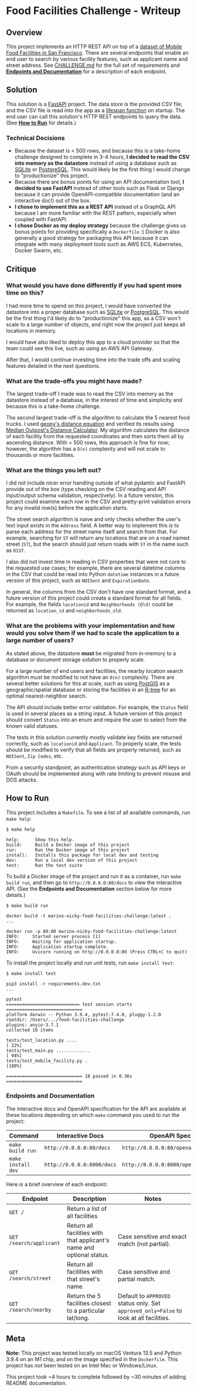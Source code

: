 # Food Facilities Challenge - Writeup

## Overview

This project implements an HTTP REST API on top of a [dataset of Mobile Food Facilities in San Francisco](https://data.sfgov.org/Economy-and-Community/Mobile-Food-Facility-Permit/rqzj-sfat/data). There are several endpoints that enable an end user to search by various facility features, such as applicant name and street address. See [CHALLENGE.md](CHALLENGE.md) for the full set of requirements and [**Endpoints and Documentation**](#endpoints-and-documentation) for a description of each endpoint.

## Solution

This solution is a [FastAPI](https://fastapi.tiangolo.com/) project. The data store is the provided CSV file, and the CSV file is read into the app as a [lifespan function](https://fastapi.tiangolo.com/advanced/events/#lifespan-function) on startup. The end user can call this solution's HTTP REST endpoints to query the data. (See [**How to Run**](#how-to-run) for details.)

### Technical Decisions

- Because the dataset is < 500 rows, and because this is a take-home challenge designed to complete in 3-4 hours, **I decided to read the CSV into memory as the datastore** instead of using a database such as [SQLite](https://www.sqlite.org/index.html) or [PostgreSQL](https://www.postgresql.org/). This would likely be the first thing I would change to "productionize" this project.
- Because there are bonus points for using an API documentation tool, **I decided to use FastAPI** instead of other tools such as Flask or Django because it can provide OpenAPI-compatible documentation (and an interactive doc!) out of the box.
- **I chose to implement this as a REST API** instead of a GraphQL API because I am more familiar with the REST pattern, especially when coupled with FastAPI.
- **I chose Docker as my deploy strategy** because the challenge gives us bonus points for providing specifically a `Dockerfile` :) Docker is also generally a good strategy for packaging this API because it can integrate with many deployment tools such as AWS ECS, Kubernetes, Docker Swarm, etc.

## Critique

### What would you have done differently if you had spent more time on this?

I had more time to spend on this project, I would have converted the datastore into a proper database such as [SQLite](https://www.sqlite.org/index.html) or [PostgreSQL](https://www.postgresql.org/). This would be the first thing I'd likely do to "productionize" this app, as a CSV won't scale to a large number of objects, and right now the project  just keeps all locations in memory.

I would have also liked to deploy this app to a cloud provider so that the team could see this live, such as using an AWS API Gateway.

After that, I would continue investing time into the trade offs and scaling features detailed in the next questions.

### What are the trade-offs you might have made?

The largest trade-off I made was to read the CSV into memory as the datastore instead of a database, in the interest of time and simplicity and because this is a take-home challenge.

The second largest trade-off is the algorithm to calculate the 5 nearest food trucks. I used [geopy's distance equation](https://geopy.readthedocs.io/en/stable/#module-geopy.distance) and verified its results using [Median Outpost's Distance Calculator](https://www.meridianoutpost.com/resources/etools/calculators/calculator-latitude-longitude-distance.php?). My algorithm calculates the distance of each facility from the requested coordinates and then sorts them all by ascending distance. With < 500 rows, this approach is fine for now; however, the algorithm has a `O(n)` complexity and will not scale to thousands or more facilities.

### What are the things you left out?

I did not include nicer error handling outside of what pydantic and FastAPI provide out of the box (type checking on the CSV reading and API input/output schema validation, respectively). In a future version, this project could examine each row in the CSV and pretty-print validation errors for any invalid row(s) before the application starts.

The street search algorithm is naive and only checks whether the user's text input exists in the `Address` field. A better way to implement this is to parse each address for the street name itself and search from that. For example, searching for `ST` will return any locations that are on a road named street (`ST`), but the search should just return roads with `ST` in the name such as `01ST`.

I also did not invest time in reading in CSV properties that were not core to the requested use cases; for example, there are several datetime columns in the CSV that could be read into Python `datetime` instances in a future version of this project, such as `NOISent` and `ExpirationDate`.

In general, the columns from the CSV don't have one standard format, and a future version of this project could create a standard format for all fields. For example, the fields `locationid` and `Neighborhoods (Old)` could be returned as `location_id` and `neighborhoods_old`.

### What are the problems with your implementation and how would you solve them if we had to scale the application to a large number of users?

As stated above, the datastore **must** be migrated from in-memory to a database or document storage solution to properly scale.

For a large number of end users and facilities, the nearby location search algorithm must be modified to not have an `O(n)` complexity. There are several better solutions for this at scale, such as using [PostGIS](https://postgis.net/) as a geographic/spatial database or storing the facilities in an [R-tree](https://rd.springer.com/chapter/10.1007/11733836_68) for an optimal nearest-neighbor search.

The API should include better error validation. For example, the `Status` field is used in several places as a string input. A future version of this project should convert `Status` into an enum and require the user to select from the known valid statuses.

The tests in this solution currently mostly validate key fields are returned correctly, such as `locationid` and `Applicant`. To properly scale, the tests should be modified to verify that all fields are properly returned, such as `NOISent`, `Zip Codes`, etc.

From a security standpoint, an authentication strategy such as API keys or OAuth should be implemented along with rate limiting to prevent misuse and DOS attacks.

## How to Run

This project includes a `Makefile`. To see a list of all available commands, run `make help`:

```text
$ make help

help:      Show this help.
build:     Build a Docker image of this project
run:       Run the Docker image of this project
install:   Installs this package for local dev and testing
dev:       Run a local dev version of this project
test:      Run the test suite
```

To build a Docker image of the project and run it as a container, run `make build run`, and then go to `http://0.0.0.0:80/docs` to view the interactive API. (See the **Endpoints and Documentation** section below for more details.)

```text
$ make build run

docker build -t marino-nicky-food-facilities-challenge:latest .
...

docker run -p 80:80 marino-nicky-food-facilities-challenge:latest
INFO:     Started server process [1]
INFO:     Waiting for application startup.
INFO:     Application startup complete.
INFO:     Uvicorn running on http://0.0.0.0:80 (Press CTRL+C to quit)
```

To install the project locally and run unit tests, run `make install test`:

```text
$ make install test

pip3 install -r requirements.dev.txt
...

pytest
============================ test session starts =============================
platform darwin -- Python 3.9.4, pytest-7.4.0, pluggy-1.2.0
rootdir: /Users/.../food-facilities-challenge
plugins: anyio-3.7.1
collected 18 items

tests/test_location.py ....                                            [ 22%]
tests/test_main.py .............                                       [ 94%]
tests/test_mobile_facility.py .                                        [100%]

============================= 18 passed in 0.36s =============================
```

### Endpoints and Documentation

The interactive docs and OpenAPI specification for the API are available at these locations depending on which `make` command you used to run the project:

| Command | Interactive Docs | OpenAPI Spec |
| ------- | ---------------- | ------------ |
| `make build run` | `http://0.0.0.0:80/docs` | `http://0.0.0.0:80/openapi.json` |
| `make install dev` | `http://0.0.0.0:8000/docs` | `http://0.0.0.0:8000/openapi.json` |

Here is a brief overview of each endpoint:

| Endpoint | Description | Notes |
| ------- | ------------ | ----- |
| `GET /` | Return a list of all facilities |
| `GET /search/applicant` | Return all facilities with that applicant's name and optional status. | Case sensitive and exact match (not partial). |
| `GET /search/street` | Return all facilities with that street's name. | Case sensitive and partial match. |
| `GET /search/nearby` | Return the 5 facilities closest to a particular lat/long. | Default to `APPROVED` status only. Set `approved_only=False` to look at all facilities. |

## Meta

**Note:** This project was tested locally on macOS Ventura 13.5 and Python 3.9.4 on an M1 chip, and on the image specified in the `Dockerfile`. This project has _not_ been tested on an Intel Mac or Windows/Linux.

This project took ~4 hours to complete followed by ~30 minutes of adding README documentation.

